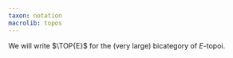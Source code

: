 ```yaml
---
taxon: notation
macrolib: topos
---
```


We will write $\TOP{E}$ for the (very large) bicategory of $E$-topoi.
